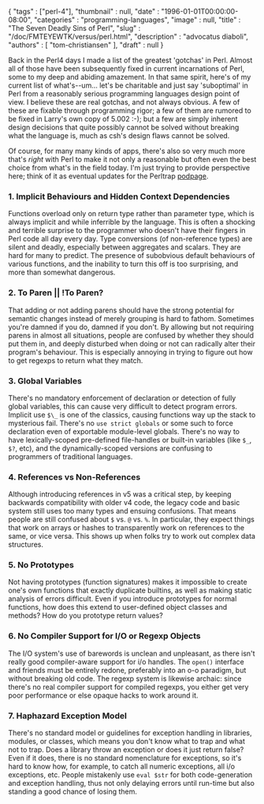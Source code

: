 {
   "tags" : ["perl-4"],
   "thumbnail" : null,
   "date" : "1996-01-01T00:00:00-08:00",
   "categories" : "programming-languages",
   "image" : null,
   "title" : "The Seven Deadly Sins of Perl",
   "slug" : "/doc/FMTEYEWTK/versus/perl.html",
   "description" : "advocatus diaboli",
   "authors" : [
      "tom-christiansen"
   ],
   "draft" : null
}

Back in the Perl4 days I made a list of the greatest 'gotchas' in Perl. Almost all of those have been subsequently fixed in current incarnations of Perl, some to my deep and abiding amazement. In that same spirit, here's of my current list of what's--um... let's be charitable and just say 'suboptimal' in Perl from a reasonably serious programming languages design point of view. I believe these are real gotchas, and not always obvious. A few of these are fixable through programming rigor; a few of them are rumored to be fixed in Larry's own copy of 5.002 :-); but a few are simply inherent design decisions that quite possibly cannot be solved without breaking what the language is, much as csh's design flaws cannot be solved.

Of course, for many many kinds of apps, there's also so very much more that's *right* with Perl to make it not only a reasonable but often even the best choice from what's in the field today. I'm just trying to provide perspective here; think of it as eventual updates for the Perltrap [podpage](http://perldoc.perl.org/perltrap.html).

### 1. Implicit Behaviours and Hidden Context Dependencies

Functions overload only on return type rather than parameter type, which is always implicit and while inferrible by the language. This is often a shocking and terrible surprise to the programmer who doesn't have their fingers in Perl code all day every day. Type conversions (of non-reference types) are silent and deadly, especially between aggregates and scalars. They are hard for many to predict. The presence of subobvious default behaviours of various functions, and the inability to turn this off is too surprising, and more than somewhat dangerous.

### 2. To Paren || !To Paren?

That adding or not adding parens should have the strong potential for semantic changes instead of merely grouping is hard to fathom. Sometimes you're damned if you do, damned if you don't. By allowing but not requiring parens in almost all situations, people are confused by whether they should put them in, and deeply disturbed when doing or not can radically alter their program's behaviour. This is especially annoying in trying to figure out how to get regexps to return what they match.

### 3. Global Variables

There's no mandatory enforcement of declaration or detection of fully global variables, this can cause very difficult to detect program errors. Implicit use `$\_` is one of the classics, causing functions way up the stack to mysterious fail. There's no `use strict globals` or some such to force declaration even of exportable module-level globals. There's no way to have lexically-scoped pre-defined file-handles or built-in variables (like `$_`, `$?`, etc), and the dynamically-scoped versions are confusing to programmers of traditional languages.

### 4. References vs Non-References

Although introducing references in v5 was a critical step, by keeping backwards compatibility with older v4 code, the legacy code and basic system still uses too many types and ensuing confusions. That means people are still confused about `$` vs. `@` vs. `%`. In particular, they expect things that work on arrays or hashes to transparently work on references to the same, or vice versa. This shows up when folks try to work out complex data structures.

### 5. No Prototypes

Not having prototypes (function signatures) makes it impossible to create one's own functions that exactly duplicate builtins, as well as making static analysis of errors difficult. Even if you introduce prototypes for normal functions, how does this extend to user-defined object classes and methods? How do you prototype return values?

### 6. No Compiler Support for I/O or Regexp Objects

The I/O system's use of barewords is unclean and unpleasant, as there isn't really good compiler-aware support for i/o handles. The `open()` interface and friends must be entirely redone, preferably into an o-o paradigm, but without breaking old code. The regexp system is likewise archaic: since there's no real compiler support for compiled regexps, you either get very poor performance or else opaque hacks to work around it.

### 7. Haphazard Exception Model

There's no standard model or guidelines for exception handling in libraries, modules, or classes, which means you don't know what to trap and what not to trap. Does a library throw an exception or does it just return false? Even if it does, there is no standard nomenclature for exceptions, so it's hard to know how, for example, to catch all numeric exceptions, all i/o exceptions, etc. People mistakenly use `eval $str` for both code-generation and exception handling, thus not only delaying errors until run-time but also standing a good chance of losing them.
